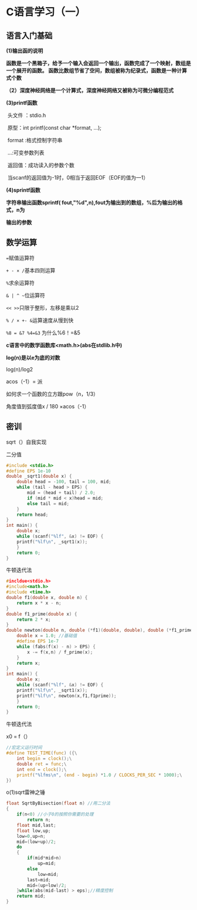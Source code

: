 # C语言学习（一）

## 语言入门基础

**(1)输出函的说明**

**函数是一个黑箱子，给予一个输入会返回一个输出，函数完成了一个映射，数组是一个展开的函数。 函数比数组节省了空间，数组被称为纪录式，函数是一种计算式个数**

**（2）深度神经网络是一个计算式，深度神经网络又被称为可微分编程范式**

**(3)printf函数**

​	头文件 ：stdio.h

​	原型：int printf(const char *format, ...);

​	format :格式控制字符串

​	...:可变参数列表

​	返回值：成功读入的参数个数

​	当scanf的返回值为-1时，0相当于返回EOF（EOF的值为—1）

**(4)sprintf函数**

**字符串输出函数sprintf( fout,"%d",n),fout为输出到的数组，%后为输出的格式，n为**

**输出的参数**

## 数学运算

`=`赋值运算符

`+ - × /`基本四则运算

`%`求余运算符

`& | ^ ~`位运算符

`<< >>`只限于整形，左移是乘以2

`% / × +- &`运算速度从慢到快

`%8 = &7 %4=&3` 为什么%6！=&5

**c语言中的数学函数库<math.h>(abs在stdlib.h中)**

**log(n)是以e为底的对数**

log(n)/log2

acos（-1）= 派

如何求一个函数的立方跟pow（n，1/3）

角度值到弧度值x / 180 ×acos（-1）

## 密训

sqrt（）自我实现

二分值

```c
#include <stdio.h>
#define EPS 1e-10
double _sqrt1(double x) {
	double head = -100, tail = 100, mid;
    while (tail - head > EPS) {
        mid = (head + tail) / 2.0;
        if (mid * mid < x)head = mid;
        else tail = mid;
    }
    return head;
}
int main() {
    double x;
    while (scanf("%lf", &x) != EOF) {
	printf("%lf\n", _sqrt1(x));
    }
    return 0;
}
```

牛顿迭代法

```c
#incldue<stdio.h>
#include<math.h>
#include <time.h>
double f1(double x, double n) {
	return x * x - n;
}
double f1_prime(double x) {
    return 2 * x;
}
double newton(double n, double (*f1)(double, double), double (*f1_prime)(double)) {
	double x = 1.0; //基础值
    #define EPS 1e-7
    while (fabs(f(x) - n) > EPS) {
		x -= f(x,n) / f_prime(x);
    }
    return x;
}
int main() {
 	double x;
    while (scanf("%lf", &x) != EOF) {
	printf("%lf\n", _sqrt1(x));
    printf("%lf\n", newton(x,f1,f1prime));
    }
	return 0;
}
```

牛顿迭代法

x0 = f（）

```c
//宏定义运行时间
#define TEST_TIME(func) ({\
	int begin = clock();\
	double ret = func;\
	int end = clock();\
	printf("%lfms\n", (end - begin) *1.0 / CLOCKS_PER_SEC * 1000);\
})
```

o(1)sqrt雷神之锤

```c
float SqrtByBisection(float n) //用二分法 
{ 
	if(n<0) //小于0的按照你需要的处理 
		return n; 
	float mid,last; 
	float low,up; 
	low=0,up=n; 
	mid=(low+up)/2; 
	do
	{
		if(mid*mid>n)
			up=mid; 
		else 
			low=mid;
		last=mid;
		mid=(up+low)/2; 
	}while(abs(mid-last) > eps);//精度控制
	return mid; 
} 
```































































